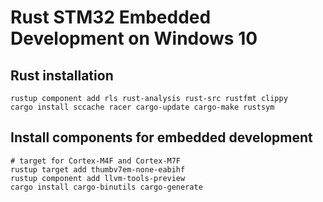 # Rust STM32 Embedded Development on Windows 10

## Rust installation

```
rustup component add rls rust-analysis rust-src rustfmt clippy
cargo install sccache racer cargo-update cargo-make rustsym
```

## Install components for embedded development

```
# target for Cortex-M4F and Cortex-M7F
rustup target add thumbv7em-none-eabihf
rustup component add llvm-tools-preview
cargo install cargo-binutils cargo-generate
```
